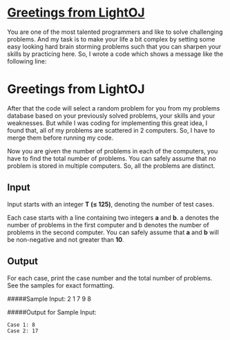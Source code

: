 # [Greetings from LightOJ](http://www.lightoj.com/volume_showproblem.php?problem=1000)

You are one of the most talented programmers and like to solve
challenging problems. And my task is to make your life a bit complex by
setting some easy looking hard brain storming problems such that you can
sharpen your skills by practicing here. So, I wrote a code which shows a
message like the following line:

# Greetings from LightOJ

After that the code will select a random problem for you from my
problems database based on your previously solved problems, your skills 
and your weaknesses. But while I was coding for implementing this great
idea, I found that, all of my problems are scattered in 2 computers. So,
I have to merge them before running my code.

Now you are given the number of problems in each of the computers, you
have to find the total number of problems. You can safely assume that no
problem is stored in multiple computers. So, all the problems are
distinct.

## Input

Input starts with an integer **T (≤ 125)**, denoting the number of test
cases.

Each case starts with a line containing two integers **a** and **b**. a
denotes the number of problems in the first computer and b denotes the
number of problems in the second computer. You can safely assume that
**a** and **b** will be non-negative and not greater than **10**.

## Output

For each case, print the case number and the total number of problems.
See the samples for exact formatting.



#####Sample Input:
    2
    1 7
    9 8

#####Output for Sample Input:

    Case 1: 8
    Case 2: 17
